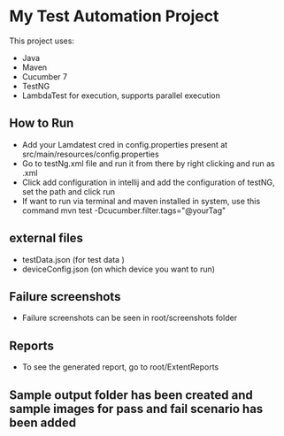 # My Test Automation Project

This project uses:
- Java
- Maven
- Cucumber 7
- TestNG
- LambdaTest for execution, supports parallel execution

## How to Run
- Add your Lamdatest cred in config.properties present at src/main/resources/config.properties
- Go to testNg.xml file and run it from there by right clicking and run as .xml
- Click add configuration in intellij and add the configuration of testNG, set the path and click run
- If want to run via terminal and maven installed in system, use this command mvn test -Dcucumber.filter.tags="@yourTag"

## external files
- testData.json (for test data )
- deviceConfig.json (on which device you want to run)

## Failure screenshots
- Failure screenshots can be seen in root/screenshots folder

## Reports
- To see the generated report, go to root/ExtentReports

## Sample output folder has been created and sample images for pass and fail scenario has been added 
